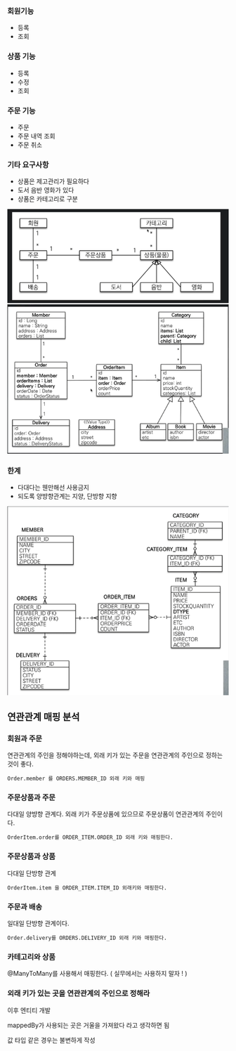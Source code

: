 ### 회원기능
* 등록
* 조회
### 상품 기능
* 등록
* 수정
* 조회
### 주문 기능
* 주문
* 주문 내역 조회
* 주문 취소
### 기타 요구사항
* 상품은 제고관리가 필요하다
* 도서 음반 영화가 있다
* 상품은 카테고리로 구분

![img.png](img/img.png)
![img2.png](img/img_1.png)

### 한계
* 다대다는 웬만해선 사용금지 
* 되도록 양뱡향관계는 지양, 단방향 지향

![img3.png](img/img_2.png)

## 연관관계 매핑 분석

### 회원과 주문
연관관계의 주인을 정해야하는데, 외래 키가 있는 주문을 연관관계의 주인으로 정하는 것이 좋다.
```
Order.member 를 ORDERS.MEMBER_ID 외래 키와 매핑
```

### 주문상품과 주문
다대일 양뱡향 관계다. 외래 키가 주문상품에 있으므로 주문상품이 연관관계의 주인이다.
```
OrderItem.order를 ORDER_ITEM.ORDER_ID 외래 키와 매핑한다.
```

### 주문상품과 상품
다대일 단방향 관계
```
OrderItem.item 을 ORDER_ITEM.ITEM_ID 외래키와 매핑한다.
```

### 주문과 배송
일대일 단방향 관계이다.
```
Order.delivery를 ORDERS.DELIVERY_ID 외래 키와 매핑한다.
```

### 카테고리와 상품
@ManyToMany를 사용해서 매핑한다. ( 실무에서는 사용하지 말자 ! )

### 외래 키가 있는 곳을 연관관계의 주인으로 정해라


이후 엔티티 개발

mappedBy가 사용되는 곳은 거울을 가져왔다 라고 생각하면 됨

값 타입 같은 경우는 불변하게 작성